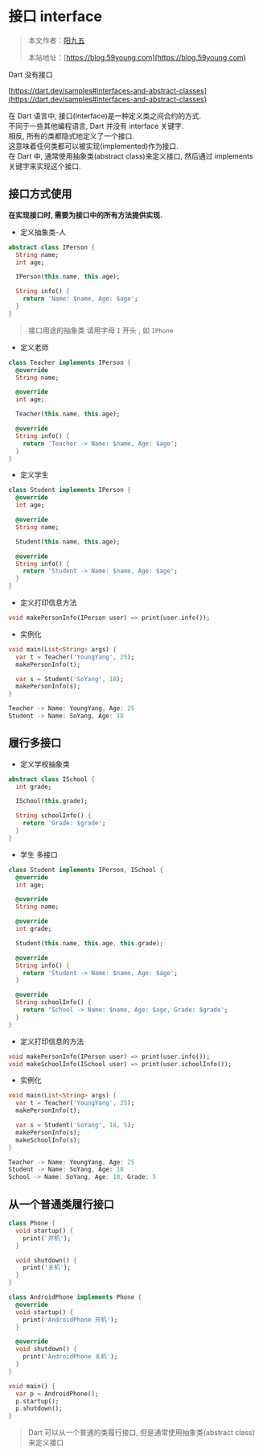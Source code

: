 # 接口 interface

> 本文作者：[阳九五](https://github.com/CN-YoungYang)
>
> 本站地址：[https://blog.59young.com](https://blog.59young.com)


Dart 没有接口

[https://dart.dev/samples#interfaces-and-abstract-classes](https://dart.dev/samples#interfaces-and-abstract-classes)


在 Dart 语言中, 接口(Interface)是一种定义类之间合约的方式.  
不同于一些其他编程语言, Dart 并没有 interface 关键字.  
相反, 所有的类都隐式地定义了一个接口.  
这意味着任何类都可以被实现(implemented)作为接口.  
在 Dart 中, 通常使用抽象类(abstract class)来定义接口, 然后通过 implements 关键字来实现这个接口.


## 接口方式使用
**在实现接口时, 需要为接口中的所有方法提供实现.**
- 定义抽象类-人
```dart
abstract class IPerson {
  String name;
  int age;

  IPerson(this.name, this.age);

  String info() {
    return 'Name: $name, Age: $age';
  }
}
```
> 接口用途的抽象类 请用字母 `I` 开头 , 如 `IPhone`

- 定义老师
```dart
class Teacher implements IPerson {
  @override
  String name;

  @override
  int age;

  Teacher(this.name, this.age);

  @override
  String info() {
    return 'Teacher -> Name: $name, Age: $age';
  }
}
```

- 定义学生
```dart
class Student implements IPerson {
  @override
  int age;

  @override
  String name;

  Student(this.name, this.age);

  @override
  String info() {
    return 'Student -> Name: $name, Age: $age';
  }
}
```

- 定义打印信息方法
```dart
void makePersonInfo(IPerson user) => print(user.info());
```

- 实例化
```dart
void main(List<String> args) {
  var t = Teacher('YoungYang', 25);
  makePersonInfo(t);

  var s = Student('SoYang', 18);
  makePersonInfo(s);
}

Teacher -> Name: YoungYang, Age: 25
Student -> Name: SoYang, Age: 18
```

## 履行多接口
- 定义学校抽象类
```dart
abstract class ISchool {
  int grade;

  ISchool(this.grade);

  String schoolInfo() {
    return 'Grade: $grade';
  }
}
```

- 学生 多接口
```dart
class Student implements IPerson, ISchool {
  @override
  int age;

  @override
  String name;

  @override
  int grade;

  Student(this.name, this.age, this.grade);

  @override
  String info() {
    return 'Student -> Name: $name, Age: $age';
  }

  @override
  String schoolInfo() {
    return 'School -> Name: $name, Age: $age, Grade: $grade';
  }
}
```

- 定义打印信息的方法
```dart
void makePersonInfo(IPerson user) => print(user.info());
void makeSchoolInfo(ISchool user) => print(user.schoolInfo());
```

- 实例化
```dart
void main(List<String> args) {
  var t = Teacher('YoungYang', 25);
  makePersonInfo(t);

  var s = Student('SoYang', 18, 5);
  makePersonInfo(s);
  makeSchoolInfo(s);
}

Teacher -> Name: YoungYang, Age: 25
Student -> Name: SoYang, Age: 18
School -> Name: SoYang, Age: 18, Grade: 5
```

## 从一个普通类履行接口
```dart
class Phone {
  void startup() {
    print('开机');
  }

  void shutdown() {
    print('关机');
  }
}

class AndroidPhone implements Phone {
  @override
  void startup() {
    print('AndroidPhone 开机');
  }

  @override
  void shutdown() {
    print('AndroidPhone 关机');
  }
}

void main() {
  var p = AndroidPhone();
  p.startup();
  p.shutdown();
}
```

> Dart 可以从一个普通的类履行接口, 但是通常使用抽象类(abstract class)来定义接口